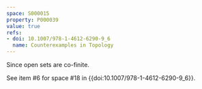 ```yaml
---
space: S000015
property: P000039
value: true
refs:
- doi: 10.1007/978-1-4612-6290-9_6
  name: Counterexamples in Topology
---
```


Since open sets are co-finite.

See item #6 for space #18 in {{doi:10.1007/978-1-4612-6290-9_6}}.
